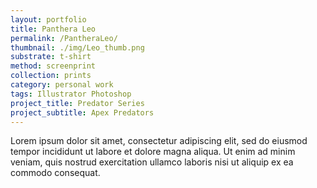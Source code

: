 ```yaml
---
layout: portfolio
title: Panthera Leo
permalink: /PantheraLeo/
thumbnail: ./img/Leo_thumb.png
substrate: t-shirt
method: screenprint
collection: prints
category: personal work
tags: Illustrator Photoshop
project_title: Predator Series
project_subtitle: Apex Predators
---
```


Lorem ipsum dolor sit amet, consectetur adipiscing elit, sed do eiusmod tempor incididunt ut labore et dolore magna aliqua. Ut enim ad minim veniam, quis nostrud exercitation ullamco laboris nisi ut aliquip ex ea commodo consequat.
